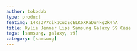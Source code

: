 ```yaml
---
author: tokodab
type: product
featimg: 14RsZ77cik1CuzEqELK6XRaDu4kg2k4hA
title: Kylie Jenner Lips Samsung Galaxy S9 Case
tags: [samsung, galaxy, s9]
category: [samsung]
---
```

